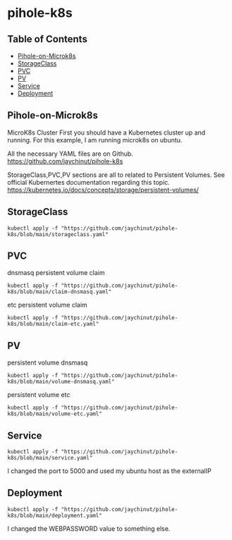 # pihole-k8s

## Table of Contents
- [Pihole-on-Microk8s](#Pihole-on-Microk8s)
- [StorageClass](#StorageClass)
- [PVC](#PVC)
- [PV](#PV)
- [Service](#Service)
- [Deployment](#Deployment)

## Pihole-on-Microk8s
MicroK8s Cluster
First you should have a Kubernetes cluster up and running.  For this example, I am running microk8s on ubuntu.

All the necessary YAML files are on Github. https://github.com/jaychinut/pihole-k8s

StorageClass,PVC,PV sections are all to related to Persistent Volumes.  See official Kubernertes documentation regarding this topic.
https://kubernetes.io/docs/concepts/storage/persistent-volumes/

## StorageClass
`kubectl apply -f "https://github.com/jaychinut/pihole-k8s/blob/main/storageclass.yaml"`

## PVC
dnsmasq persistent volume claim

`kubectl apply -f "https://github.com/jaychinut/pihole-k8s/blob/main/claim-dnsmasq.yaml"`

etc persistent volume claim

`kubectl apply -f "https://github.com/jaychinut/pihole-k8s/blob/main/claim-etc.yaml"`

## PV
persistent volume dnsmasq

`kubectl apply -f "https://github.com/jaychinut/pihole-k8s/blob/main/volume-dnsmasq.yaml"`

persistent volume etc

`kubectl apply -f "https://github.com/jaychinut/pihole-k8s/blob/main/volume-etc.yaml"`

## Service

`kubectl apply -f "https://github.com/jaychinut/pihole-k8s/blob/main/service.yaml"`

I changed the port to 5000 and used my ubuntu host as the externalIP

## Deployment

`kubectl apply -f "https://github.com/jaychinut/pihole-k8s/blob/main/deployment.yaml"`

I changed the WEBPASSWORD value to something else.